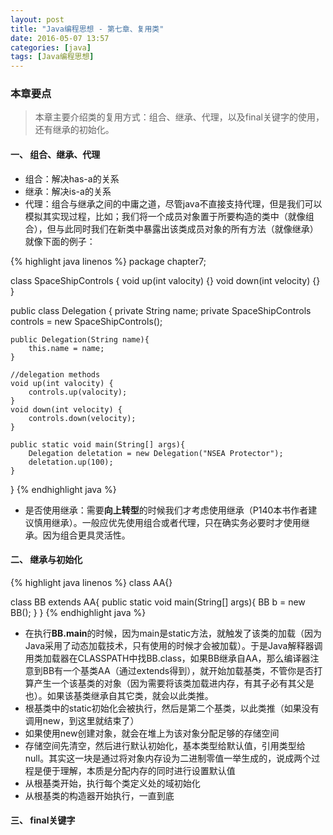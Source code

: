 ```yaml
---
layout: post
title: "Java编程思想 - 第七章、复用类"
date: 2016-05-07 13:57
categories: [java]
tags: [Java编程思想]
---
```


### 本章要点

> 本章主要介绍类的复用方式：组合、继承、代理，以及final关键字的使用，还有继承的初始化。

#### 一、 组合、继承、代理

* 组合：解决has-a的关系
* 继承：解决is-a的关系
* 代理：组合与继承之间的中庸之道，尽管java不直接支持代理，但是我们可以模拟其实现过程，比如；我们将一个成员对象置于所要构造的类中（就像组合），但与此同时我们在新类中暴露出该类成员对象的所有方法（就像继承）就像下面的例子：

{% highlight java linenos %}
package chapter7;

class SpaceShipControls {
	void up(int valocity) {}
	void down(int velocity) {}
}

public class Delegation {
	private String name;
	private SpaceShipControls controls = new SpaceShipControls();
    
	public Delegation(String name){
		this.name = name;
	}
	
	//delegation methods
	void up(int valocity) {
		controls.up(valocity);
	}
	void down(int velocity) {
		controls.down(velocity);
	}
	
	public static void main(String[] args){
		Delegation deletation = new Delegation("NSEA Protector");
		deletation.up(100);
	}
}
{% endhighlight java %}

* 是否使用继承：需要**向上转型**的时候我们才考虑使用继承（P140本书作者建议慎用继承）。一般应优先使用组合或者代理，只在确实务必要时才使用继承。因为组合更具灵活性。

#### 二、 继承与初始化

{% highlight java linenos %}
class AA{}

class BB extends AA{
    public static void main(String[] args){
    	BB b = new BB();
    }
}
{% endhighlight java %}

- 在执行**BB.main**的时候，因为main是static方法，就触发了该类的加载（因为Java采用了动态加载技术，只有使用的时候才会被加载）。于是Java解释器调用类加载器在CLASSPATH中找BB.class，如果BB继承自AA，那么编译器注意到BB有一个基类AA（通过extends得到），就开始加载基类，不管你是否打算产生一个该基类的对象（因为需要将该类加载进内存，有其子必有其父是也）。如果该基类继承自其它类，就会以此类推。
- 根基类中的static初始化会被执行，然后是第二个基类，以此类推（如果没有调用new，到这里就结束了）
- 如果使用new创建对象，就会在堆上为该对象分配足够的存储空间
- 存储空间先清空，然后进行默认初始化，基本类型给默认值，引用类型给null。其实这一块是通过将对象内存设为二进制零值一举生成的，说成两个过程是便于理解，本质是分配内存的同时进行设置默认值
- 从根基类开始，执行每个类定义处的域初始化
- 从根基类的构造器开始执行，一直到底

#### 三、 final关键字
